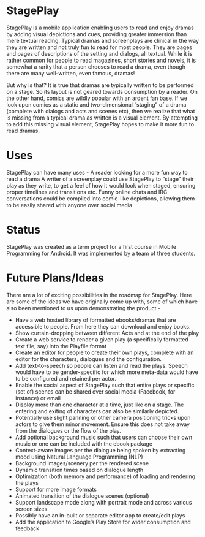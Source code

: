 StagePlay
=========

StagePlay is a mobile application enabling users to read and enjoy dramas by adding visual depictions and cues, providing greater immersion than mere textual reading. Typical dramas and screenplays are clinical in the way they are written and not truly fun to read for most people. They are pages and pages of descriptions of the setting and dialogs, all textual. While it is rather common for people to read magazines, short stories and novels, it is somewhat a rarity that a person chooses to read a drama, even though there are many well-written, even famous, dramas!

But why is that? It is true that dramas are typically written to be performed on a stage. So its layout is not geared towards consumption by a reader. On the other hand, comics are wildly popular with an ardent fan base. If we look upon comics as a static and two-dimensional “staging” of a drama (complete with dialogs and acts and scenes etc), then we realize that what is missing from a typical drama as written is a visual element. By attempting to add this missing visual element, StagePlay hopes to make it more fun to read dramas.

Uses
====
StagePlay can have many uses -
A reader looking for a more fun way to read a drama 
A writer of a screenplay could use StagePlay to “stage” their play as they write, to get a feel of how it would look when staged, ensuring proper timelines and transitions etc.
Funny online chats and IRC conversations could be compiled into comic-like depictions, allowing them to be easily shared with anyone over social media

Status
======
StagePlay was created as a term project for a first course in Mobile Programming for Android. It was implemented by a team of three students.

Future Plans/Ideas
==================
There are a lot of exciting possibilities in the roadmap for StagePlay. Here are some of the ideas we have originally come up with, some of which have also been mentioned to us upon demonstrating the product - 

* Have a web hosted library of formatted ebooks/dramas that are accessible to people. From here they can download and enjoy books.
* Show curtain-dropping between different Acts and at the end of the play
* Create a web service to render a given play (a specifically formatted text file, say) into the Playfile format
* Create an editor for people to create their own plays, complete with an editor for the characters, dialogues and the configuration.
* Add text-to-speech so people can listen and read the plays. Speech would have to be gender-specific for which more meta-data would have to be configured and retained per actor.
* Enable the social aspect of StagePlay such that entire plays or specific (set of) scenes can be shared over social media (Facebook, for instance) or email
* Display more than one character at a time, just like on a stage. The entering and exiting of characters can also be similarly depicted.
* Potentially use slight panning or other camera positioning tricks upon actors to give them minor movement. Ensure this does not take away from the dialogues or the flow of the play.
* Add optional background music such that users can choose their own music or one can be included with the ebook package
* Context-aware images per the dialogue being spoken by extracting mood using Natural Language Programming (NLP)
* Background images/scenery per the rendered scene 
* Dynamic transition times based on dialogue length
* Optimization (both memory and performance) of loading and rendering the plays
* Support for more image formats
* Animated transition of the dialogue scenes (optional)
* Support landscape mode along with portrait mode and across various screen sizes
* Possibly have an in-built or separate editor app to create/edit plays
* Add the application to Google’s Play Store for wider consumption and feedback

